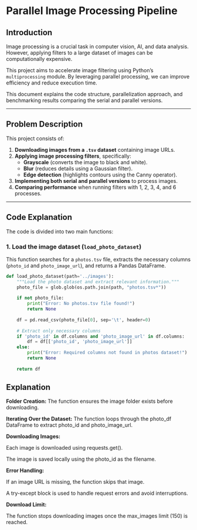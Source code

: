# Parallel Image Processing Pipeline

## Introduction  
Image processing is a crucial task in computer vision, AI, and data analysis. However, applying filters to a large dataset of images can be computationally expensive.  

This project aims to accelerate image filtering using Python’s `multiprocessing` module. By leveraging parallel processing, we can improve efficiency and reduce execution time.  

This document explains the code structure, parallelization approach, and benchmarking results comparing the serial and parallel versions.

---

## Problem Description  
This project consists of:  
1. **Downloading images from a `.tsv` dataset** containing image URLs.  
2. **Applying image processing filters**, specifically:  
   - **Grayscale** (converts the image to black and white).  
   - **Blur** (reduces details using a Gaussian filter).  
   - **Edge detection** (highlights contours using the Canny operator).  
3. **Implementing both serial and parallel versions** to process images.  
4. **Comparing performance** when running filters with 1, 2, 3, 4, and 6 processes.  

---

## Code Explanation  

The code is divided into two main functions:

### **1. Load the image dataset (`load_photo_dataset`)**  
This function searches for a `photos.tsv` file, extracts the necessary columns (`photo_id` and `photo_image_url`), and returns a Pandas DataFrame.

```python
def load_photo_dataset(path='../images'):
    """Load the photo dataset and extract relevant information."""
    photo_file = glob.glob(os.path.join(path, "photos.tsv*"))
    
    if not photo_file:
        print("Error: No photos.tsv file found!")
        return None
    
    df = pd.read_csv(photo_file[0], sep='\t', header=0)
    
    # Extract only necessary columns
    if 'photo_id' in df.columns and 'photo_image_url' in df.columns:
        df = df[['photo_id', 'photo_image_url']]
    else:
        print("Error: Required columns not found in photos dataset!")
        return None
    
    return df
```

## Explanation
**Folder Creation:** The function ensures the image folder exists before downloading.

**Iterating Over the Dataset:** The function loops through the photo_df DataFrame to extract photo_id and photo_image_url.

**Downloading Images:**

Each image is downloaded using requests.get().

The image is saved locally using the photo_id as the filename.

**Error Handling:**

If an image URL is missing, the function skips that image.

A try-except block is used to handle request errors and avoid interruptions.

**Download Limit:**

The function stops downloading images once the max_images limit (150) is reached.
